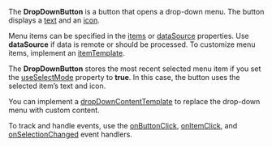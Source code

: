The **DropDownButton** is&nbsp;a&nbsp;button that opens a&nbsp;drop-down menu. The button displays&nbsp;a [text](/Documentation/ApiReference/UI_Components/dxDropDownButton/Configuration/#text) and&nbsp;an [icon](/Documentation/ApiReference/UI_Components/dxDropDownButton/Configuration/#icon).



Menu items can be&nbsp;specified in&nbsp;the [items](/Documentation/ApiReference/UI_Components/dxDropDownButton/Configuration/#items) or&nbsp;[dataSource](/Documentation/ApiReference/UI_Components/dxDropDownButton/Configuration/#dataSource) properties. Use **dataSource** if&nbsp;data is&nbsp;remote or&nbsp;should be&nbsp;processed. To&nbsp;customize menu items, implement&nbsp;an [itemTemplate](/Documentation/ApiReference/UI_Components/dxDropDownButton/Configuration/#itemTemplate).



The **DropDownButton** stores the most recent selected menu item if&nbsp;you set the [useSelectMode](/Documentation/ApiReference/UI_Components/dxDropDownButton/Configuration/#useSelectMode) property to&nbsp;**true**. In&nbsp;this case, the button uses the selected item&rsquo;s text and icon.



You can implement&nbsp;a [dropDownContentTemplate](/Documentation/ApiReference/UI_Components/dxDropDownButton/Configuration/#dropDownContentTemplate) to replace the drop-down menu with custom content.



To&nbsp;track and handle events, use the [onButtonClick](/Documentation/ApiReference/UI_Components/dxDropDownButton/Configuration/#onButtonClick), [onItemClick](/Documentation/ApiReference/UI_Components/dxDropDownButton/Configuration/#onItemClick), and [onSelectionChanged](/Documentation/ApiReference/UI_Components/dxDropDownButton/Configuration/#onSelectionChanged) event handlers.
